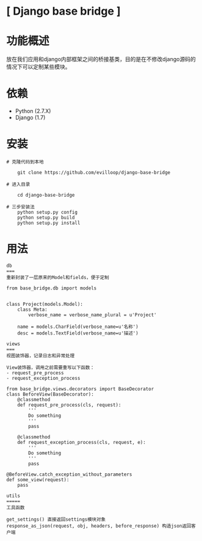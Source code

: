 # [ Django base bridge ]

# 功能概述

放在我们应用和django内部框架之间的桥接基类，目的是在不修改django源码的情况下可以定制某些模块。

# 依赖

* Python (2.7.X)
* Django (1.7)

# 安装

    # 克隆代码到本地
        
        git clone https://github.com/evilloop/django-base-bridge
        
    # 进入目录
        
        cd django-base-bridge
        
    # 三步安装法
        python setup.py config
        python setup.py build
        python setup.py install

# 用法

    db
    ===
    重新封装了一层原来的Model和fields，便于定制
    
    from base_bridge.db import models


    class Project(models.Model):
        class Meta:
            verbose_name = verbose_name_plural = u'Project'
    
        name = models.CharField(verbose_name=u'名称')
        desc = models.TextField(verbose_name=u'描述')

    views
    ===
    视图装饰器，记录日志和异常处理
    
    View装饰器，调用之前需要重写以下函数：
    - request_pre_process
    - request_exception_process

    from base_bridge.views.decorators import BaseDecorator
    class BeforeView(BaseDecorator):
        @classmethod
        def request_pre_process(cls, request):
            '''
            Do something
            '''
            pass

        @classmethod
        def request_exception_process(cls, request, e):
            '''
            Do something
            '''
            pass

    @BeforeView.catch_exception_without_parameters
    def some_view(request):
        pass
        
    utils
    =====
    工具函数
    
    get_settings() 直接返回settings模块对象
    response_as_json(request, obj, headers, before_response) 构造json返回客户端